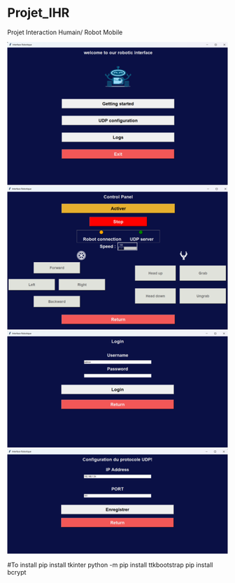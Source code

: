 # Projet_IHR
Projet Interaction Humain/ Robot Mobile

![Main window](./screenshots/main.png)
![Controll window](./screenshots/control.png)
![Login for configuration](./screenshots/login.png)
![Configuration](./screenshots/configuration.png)

#To install
    pip install tkinter
    python -m pip install ttkbootstrap
    pip install bcrypt

